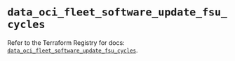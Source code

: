 # `data_oci_fleet_software_update_fsu_cycles`

Refer to the Terraform Registry for docs: [`data_oci_fleet_software_update_fsu_cycles`](https://registry.terraform.io/providers/hashicorp/oci/7.19.0/docs/data-sources/fleet_software_update_fsu_cycles).

